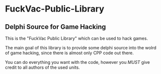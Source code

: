 # FuckVac-Public-Library
## Delphi Source for Game Hacking

This is the "FuckVac Public Library" which can be used to hack games.

The main goal of this library is to provide some delphi source into the wolrd of game hacking, since there is almost only CPP code out there.

You can do everything you want with the code, however you *MUST* give credit to all authors of the used units.
